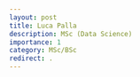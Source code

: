 ```yaml
---
layout: post
title: Luca Palla
description: MSc (Data Science)
importance: 1
category: MSc/BSc
redirect: .
---
```

